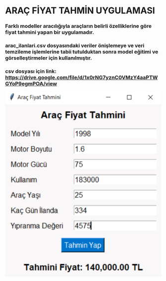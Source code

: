 # ARAÇ FİYAT TAHMİN UYGULAMASI

### Farklı modeller aracılığıyla araçların belirli özelliklerine göre fiyat tahmini yapan bir uygulamadır.
### arac_ilanlari.csv dosyasındaki veriler önişlemeye ve veri temzileme işlemlerine tabii tutulduktan sonra model eğitimi ve görselleştirmeler için kullanılmıştır. 
### csv dosyası için link: https://drive.google.com/file/d/1x0rNG7yznC0VMzY4aaPTWGYoP9egmPOA/view


![image](arac_tahmin.PNG)


